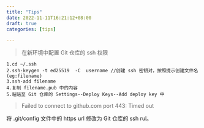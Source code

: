 ```yaml
---
title: "Tips"
date: 2022-11-11T16:21:12+08:00
draft: true
categories: [tips]

---
```


> 在新环境中配置 Git 仓库的 ssh 权限

```
1.cd ~/.ssh
2.ssh-keygen -t ed25519  -C  username //创建 ssh 密钥对，按照提示创建文件名(eg:filename)
3.ssh-add filename
4.复制 filename.pub 中的内容
5.粘贴至 Git 仓库的 Settings--Deploy Keys--Add deploy key 中
```



> Failed to connect to github.com port 443: Timed out

将 .git/config 文件中的 https url 修改为 Git 仓库的 ssh rul。

